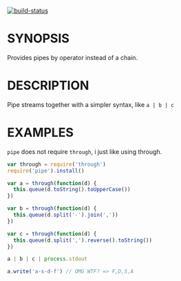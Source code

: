 [![build-status](https://www.codeship.io/projects/45c20710-4c8c-0131-15d5-5a8cd3f550f8/status)](https://www.codeship.io/projects/11261)

# SYNOPSIS
Provides pipes by operator instead of a chain.

# DESCRIPTION
Pipe streams together with a simpler syntax, like `a | b | c`

# EXAMPLES
`pipe` does not require `through`, i just like using through.

```js
var through = require('through')
require('pipe').install()

var a = through(function(d) {
  this.queue(d.toString().toUpperCase())
})

var b = through(function(d) {
  this.queue(d.split('-').join(','))
})

var c = through(function(d) {
  this.queue(d.split(',').reverse().toString())
})

a | b | c | process.stdout

a.write('a-s-d-f') // OMG WTF? => F,D,S,A
```
